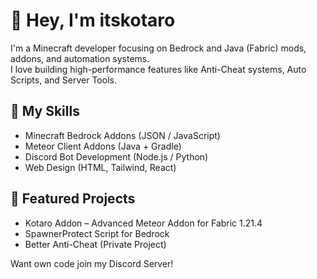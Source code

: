 # 👋 Hey, I'm itskotaro

I'm a Minecraft developer focusing on Bedrock and Java (Fabric) mods, addons, and automation systems.  
I love building high-performance features like Anti-Cheat systems, Auto Scripts, and Server Tools.

## 🧱 My Skills
- Minecraft Bedrock Addons (JSON / JavaScript)
- Meteor Client Addons (Java + Gradle)
- Discord Bot Development (Node.js / Python)
- Web Design (HTML, Tailwind, React)

## 🚀 Featured Projects
- Kotaro Addon – Advanced Meteor Addon for Fabric 1.21.4
- SpawnerProtect Script for Bedrock
- Better Anti-Cheat (Private Project)

Want own code join my Discord Server!
